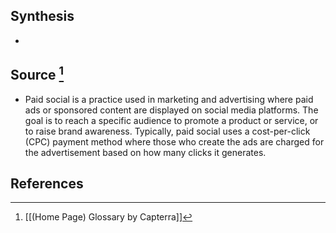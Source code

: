 ## Synthesis
- 
## Source [^1]
- Paid social is a practice used in marketing and advertising where paid ads or sponsored content are displayed on social media platforms. The goal is to reach a specific audience to promote a product or service, or to raise brand awareness. Typically, paid social uses a cost-per-click (CPC) payment method where those who create the ads are charged for the advertisement based on how many clicks it generates.
## References

[^1]: [[(Home Page) Glossary by Capterra]]